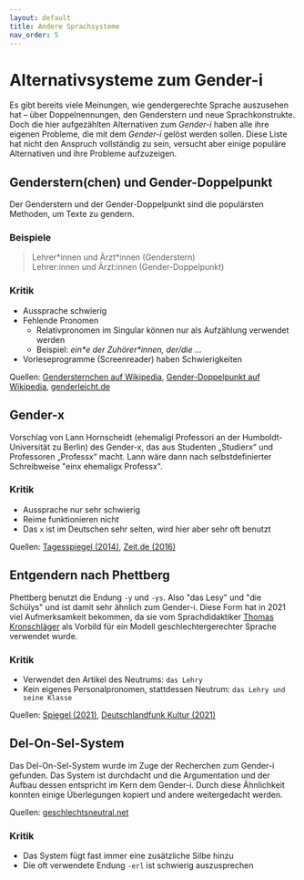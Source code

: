 ```yaml
---
layout: default
title: Andere Sprachsysteme
nav_order: 5
---
```

# Alternativsysteme zum Gender-i

Es gibt bereits viele Meinungen, wie gendergerechte Sprache auszusehen hat – über Doppelnennungen, den Genderstern und neue Sprachkonstrukte. Doch die hier aufgezählten Alternativen zum *Gender-i* haben alle ihre eigenen Probleme, die mit dem *Gender-i* gelöst werden sollen. Diese Liste hat nicht den Anspruch vollständig zu sein, versucht aber einige populäre Alternativen und ihre Probleme aufzuzeigen.

## Genderstern(chen) und Gender-Doppelpunkt

Der Genderstern und der Gender-Doppelpunkt sind die populärsten Methoden, um Texte zu gendern.

### Beispiele
> Lehrer\*innen und Ärzt\*innen (Genderstern)\
> Lehrer:innen und Ärzt:innen (Gender-Doppelpunkt)

### Kritik

- Aussprache schwierig
- Fehlende Pronomen
    - Relativpronomen im Singular können nur als Aufzählung verwendet werden
    - Beispiel: *ein\*e der Zuhörer\*innen, der/die …*
- Vorleseprogramme (Screenreader) haben Schwierigkeiten

Quellen: [Gendersternchen auf Wikipedia](https://de.wikipedia.org/wiki/Gendersternchen), [Gender-Doppelpunkt auf Wikipedia](https://de.wikipedia.org/wiki/Gender-Doppelpunkt), [genderleicht.de](https://www.genderleicht.de/Textlabor/genderstern-im-singular/)

## Gender-x

Vorschlag von Lann Hornscheidt (ehemaligi Professori an der Humboldt-Universität zu Berlin) des Gender-x, das aus Studenten „Studierx“ und Professoren „Professx“ macht. Lann wäre dann nach selbstdefinierter Schreibweise "einx ehemaligx Professx".

### Kritik

- Aussprache nur sehr schwierig
- Reime funktionieren nicht
- Das `x` ist im Deutschen sehr selten, wird hier aber sehr oft benutzt

Quellen: [Tagesspiegel (2014)](https://www.tagesspiegel.de/gesellschaft/panorama/studierx-und-professx-wie-genderforscherin-lann-hornscheidt-ihren-vorschlag-begruendet/9831950.html),
[Zeit.de (2016)](https://www.zeit.de/kultur/2016-02/gendern-sprache-geschlecht-diskriminierung-lann-hornscheidt-10nach8)

## Entgendern nach Phettberg

Phettberg benutzt die Endung `-y` und `-ys`. Also "das Lesy" und "die Schülys" und ist damit sehr ähnlich zum Gender-i. Diese Form hat in 2021 viel Aufmerksamkeit bekommen, da sie vom Sprachdidaktiker [Thomas Kronschläger](https://www.tu-braunschweig.de/germanistik/abt/did/mitarb/kronschlaeger) als Vorbild für ein Modell geschlechtergerechter Sprache verwendet wurde.

### Kritik

- Verwendet den Artikel des Neutrums: `das Lehry`
- Kein eigenes Personalpronomen, stattdessen Neutrum: `das Lehry und seine Klasse`

Quellen: [Spiegel (2021)](https://www.spiegel.de/politik/deutschland/gendergerechte-sprache-leichter-gendern-mit-phettberg-kolumne-a-ae5da027-0002-0001-0000-000176418810), [Deutschlandfunk Kultur (2021)](https://www.deutschlandfunkkultur.de/entgendern-nach-hermes-phettberg-bis-das-arzty-kommt.1013.de.html?dram:article_id=492876)

## Del-On-Sel-System

Das Del-On-Sel-System wurde im Zuge der Recherchen zum Gender-i gefunden. Das System ist durchdacht und die Argumentation und der Aufbau dessen entspricht im Kern dem Gender-i. Durch diese Ähnlichkeit konnten einige Überlegungen kopiert und andere weitergedacht werden.

Quellen: [geschlechtsneutral.net](https://geschlechtsneutral.net/deklinationstabellen-des-del-on-sel-systems/)

### Kritik

- Das System fügt fast immer eine zusätzliche Silbe hinzu
- Die oft verwendete Endung `-erl` ist schwierig auszusprechen